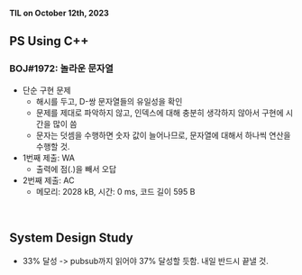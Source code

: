 **TIL on October 12th, 2023**

## PS Using C++
### BOJ#1972: 놀라운 문자열
* 단순 구현 문제
    - 해시를 두고, D-쌍 문자열들의 유일성을 확인
    - 문제를 제대로 파악하지 않고, 인덱스에 대해 충분히 생각하지 않아서 구현에 시간을 많이 씀
    - 문자는 덧셈을 수행하면 숫자 값이 늘어나므로, 문자열에 대해서 하나씩 연산을 수행할 것.
* 1번째 제출: WA
    - 출력에 점(.)을 빼서 오답
* 2번째 제출: AC
    - 메모리: 2028 kB, 시간: 0 ms, 코드 길이 595 B

<br>

## System Design Study
* 33% 달성 -> pubsub까지 읽어야 37% 달성할 듯함. 내일 반드시 끝낼 것.
